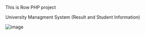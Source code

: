 This is Row PHP project 

University  Managment System (Result and Student Information)


![image](https://github.com/user-attachments/assets/bd373447-16a1-4c32-ba1a-fed54a2a3b5b)
